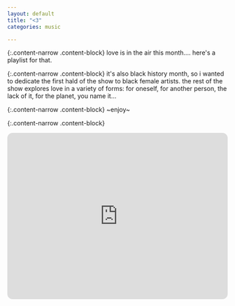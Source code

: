 ```yaml
---
layout: default
title: "<3"
categories: music

---
```


{:.content-narrow .content-block}
love is in the air this month.... here's a playlist for that.

{:.content-narrow .content-block}
it's also black history month, so i wanted to dedicate the first hald of the show to black female artists. the rest of the show explores love in a variety of forms: for oneself, for another person, the lack of it, for the planet, you name it...

{:.content-narrow .content-block}
~enjoy~

{:.content-narrow .content-block}
<iframe style="border-radius:12px" src="https://open.spotify.com/embed/playlist/37qdJUj5ZyMbJAwCWr9mtn?utm_source=generator&theme=0" width="100%" height="380" frameBorder="0" allowfullscreen="" allow="autoplay; clipboard-write; encrypted-media; fullscreen; picture-in-picture"></iframe>
